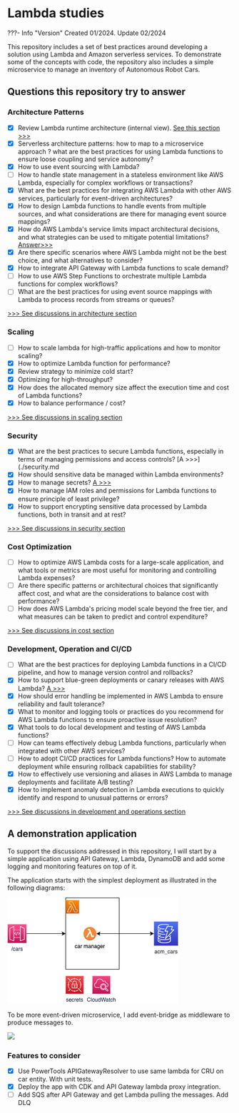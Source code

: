 # Lambda studies

???- Info "Version"
    Created 01/2024. Update 02/2024

This repository includes a set of best practices around developing a solution using Lambda and Amazon serverless services. To demonstrate some of the concepts with code, the repository also includes a simple microservice to manage an inventory of Autonomous Robot Cars.

## Questions this repository try to answer

### Architecture Patterns

* [x] Review Lambda runtime architecture (internal view). [See this section >>> ](./architecture.md/#lambda-run-time-architecture)
* [x] Serverless architecture patterns: how to map to a microservice approach ? what are the best practices for using Lambda functions to ensure loose coupling and service autonomy? 
* [x] How to use event sourcing with Lambda? 
* [ ] How to handle state management in a stateless environment like AWS Lambda, especially for complex workflows or transactions?
* [x] What are the best practices for integrating AWS Lambda with other AWS services, particularly for event-driven architectures?
* [x] How to design Lambda functions to handle events from multiple sources, and what considerations are there for managing event source mappings?
* [x] How do AWS Lambda's service limits impact architectural decisions, and what strategies can be used to mitigate potential limitations? [Answer>>>](./architecture.md/#service-limit-or-quotas)
* [x] Are there specific scenarios where AWS Lambda might not be the best choice, and what alternatives to consider?
* [x] How to integrate API Gateway with Lambda functions to scale demand? 
* [ ] How to use AWS Step Functions to orchestrate multiple Lambda functions for complex workflows?
* [ ] What are the best practices for using event source mappings with Lambda to process records from streams or queues?

[>>> See discussions in architecture section](./architecture.md)

### Scaling

* [ ] How to scale lambda for high-traffic applications and how to monitor scaling?
* [x] How to optimize Lambda function for performance?
* [x] Review strategy to minimize cold start?
* [x] Optimizing for high-throughput?
* [x] How does the allocated memory size affect the execution time and cost of Lambda functions?
* [x] How to balance performance / cost?

[>>> See discussions in scaling section](./scaling.md)

### Security

* [X] What are the best practices to secure Lambda functions, especially in terms of managing permissions and access controls? [A >>>](./security.md
* [X] How should sensitive data be managed within Lambda environments?
* [X] How to manage secrets? [A >>>](./security.md/#secrets-in-aws-secrets)
* [X] How to manage IAM roles and permissions for Lambda functions to ensure principle of least privilege?
* [X] How to support encrypting sensitive data processed by Lambda functions, both in transit and at rest?

[>>> See discussions in security section](./security.md)

### Cost Optimization

* [ ] How to optimize AWS Lambda costs for a large-scale application, and what tools or metrics are most useful for monitoring and controlling Lambda expenses?
* [ ] Are there specific patterns or architectural choices that significantly affect cost, and what are the considerations to balance cost with performance?
* [ ] How does AWS Lambda's pricing model scale beyond the free tier, and what measures can be taken to predict and control expenditure?

[>>> See discussions in cost section](./cost.md)

### Development, Operation and CI/CD

* [ ] What are the best practices for deploying Lambda functions in a CI/CD pipeline, and how to manage version control and rollbacks?
* [x] How to support blue-green deployments or canary releases with AWS Lambda? [A >>>](./dev_ops.md/#bluegreen)
* [x] How should error handling be implemented in AWS Lambda to ensure reliability and fault tolerance?
* [x] What to monitor and logging tools or practices do you recommend for AWS Lambda functions to ensure proactive issue resolution?
* [x] What tools to do local development and testing of AWS Lambda functions?
* [ ] How can teams effectively debug Lambda functions, particularly when integrated with other AWS services?
* [ ] How to adopt CI/CD practices for Lambda functions? How to automate deployment while ensuring rollback capabilities for stability?
* [x] How to effectively use versioning and aliases in AWS Lambda to manage deployments and facilitate A/B testing?
* [x] How to implement anomaly detection in Lambda executions to quickly identify and respond to unusual patterns or errors?

[>>> See discussions in development and operations section](./dev_ops.md)

## A demonstration application

To support the discussions addressed in this repository, I will start by a simple application using API Gateway, Lambda, DynamoDB and add some logging and monitoring features on top of it.

The application starts with the simplest deployment as illustrated in the following diagrams:

![](./diagrams/acm-base.drawio.png)

To be more event-driven microservice, I add event-bridge as middleware to produce messages to.

![](https://jbcodeforce.github.io/yarfba/serverless/diagrams/event-b-solution.drawio.png)

### Features to consider

* [x] Use PowerTools APIGatewayResolver to use same lambda for CRU on car entity. With unit tests.
* [x] Deploy the app with CDK and API Gateway lambda proxy integration. 
* [ ] Add SQS after API Gateway and get Lambda pulling the messages. Add DLQ